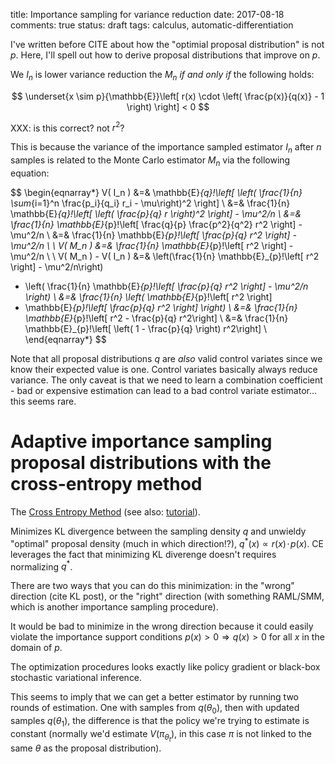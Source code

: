 title: Importance sampling for variance reduction
date: 2017-08-18
comments: true
status: draft
tags: calculus, automatic-differentiation

I've written before CITE about how the "optimial proposal distribution" is not
$p$. Here, I'll spell out how to derive proposal distributions that improve on
$p$.

We $I_n$ is lower variance reduction the $M_n$ *if and only if* the following
holds:

$$
\underset{x \sim p}{\mathbb{E}}\left[ r(x) \cdot \left( \frac{p(x)}{q(x)} - 1 \right) \right] < 0
$$

XXX: is this correct? not $r^2$?

This is because the variance of the importance sampled estimator $I_n$ after $n$
samples is related to the Monte Carlo estimator $M_n$ via the following
equation:

$$
\begin{eqnarray*}
V( I_n )
&=& \mathbb{E}_{q}\!\left[ \left( \frac{1}{n} \sum_{i=1}^n \frac{p_i}{q_i} r_i - \mu\right)^2 \right] \\
&=& \frac{1}{n} \mathbb{E}_{q}\!\left[ \left( \frac{p}{q} r \right)^2 \right] - \mu^2/n \\
&=& \frac{1}{n} \mathbb{E}_{p}\!\left[ \frac{q}{p} \frac{p^2}{q^2} r^2 \right] - \mu^2/n \\
&=& \frac{1}{n} \mathbb{E}_{p}\!\left[ \frac{p}{q} r^2 \right] - \mu^2/n \\
\\
V( M_n )
&=& \frac{1}{n} \mathbb{E}_{p}\!\left[ r^2 \right] - \mu^2/n \\
\\
V( M_n ) - V( I_n )
&=&
  \left(\frac{1}{n} \mathbb{E}_{p}\!\left[ r^2 \right] - \mu^2/n\right)
  - \left( \frac{1}{n} \mathbb{E}_{p}\!\left[ \frac{p}{q} r^2 \right] - \mu^2/n \right) \\
&=&
  \frac{1}{n} \left( \mathbb{E}_{p}\!\left[ r^2 \right]
  - \mathbb{E}_{p}\!\left[ \frac{p}{q} r^2 \right] \right) \\
&=&
  \frac{1}{n} \mathbb{E}_{p}\!\left[ r^2 - \frac{p}{q} r^2\right] \\
&=&
  \frac{1}{n} \mathbb{E}_{p}\!\left[ \left( 1 - \frac{p}{q} \right) r^2\right] \\
\end{eqnarray*}
$$

Note that all proposal distributions $q$ are *also* valid control variates since
we know their expected value is one. Control variates basically always reduce
variance. The only caveat is that we need to learn a combination coefficient -
bad or expensive estimation can lead to a bad control variate estimator... this
seems rare.


# Adaptive importance sampling proposal distributions with the cross-entropy method

The [Cross Entropy Method](http://en.wikipedia.org/wiki/Cross-entropy_method)
(see also: [tutorial](https://people.smp.uq.edu.au/DirkKroese/ps/aortut.pdf)).

Minimizes KL divergence between the sampling density $q$ and unwieldy "optimal"
proposal density (much in which direction!?), $q^{*}(x) \propto r(x)\! \cdot\!
p(x)$. CE leverages the fact that minimizing KL diverenge doesn't requires
normalizing $q^*$.

There are two ways that you can do this minimization: in the "wrong" direction
(cite KL post), or the "right" direction (with something RAML/SMM, which is
another importance sampling procedure).

It would be bad to minimize in the wrong direction because it could easily
violate the importance support conditions $p(x)>0 \Rightarrow q(x)>0$ for all
$x$ in the domain of $p$.

The optimization procedures looks exactly like policy gradient or black-box
stochastic variational inference.

This seems to imply that we can get a better estimator by running two rounds of
estimation. One with samples from $q(\theta_0)$, then with updated samples
$q(\theta_1)$, the difference is that the policy we're trying to estimate is
constant (normally we'd estimate $V(\pi_{\theta_t})$, in this case $\pi$ is not
linked to the same $\theta$ as the proposal distribution).
